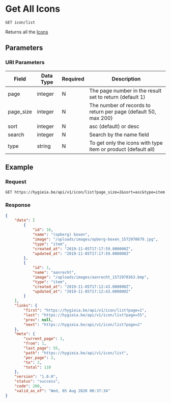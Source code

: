 # Get All Icons

    GET icon/list
    
Returns all the [Icons]

## Parameters
### URI Parameters
Field | Data Type | Required | Description
--- | --- | --- | ---
page | integer | N | The page number in the result set to return (default 1)
page_size | integer | N | The number of records to return per page (default 50, max 200)
sort | integer | N | asc (default) or desc
search | integer | N | Search by the name field
type | string | N | To get only the icons with type item or product (default all)

## Example
### Request

    GET https://hygieia.be/api/v1/icon/list?page_size=2&sort=asc&type=item

### Response
``` json
{
    "data": [
        {
            "id": 16,
            "name": "(opberg) boxen",
            "image": "/uploads/images/opberg-boxen_1572970679.jpg",
            "type": "item",
            "created_at": "2019-11-05T17:17:59.000000Z",
            "updated_at": "2019-11-05T17:17:59.000000Z"
        },
        {
            "id": 1,
            "name": "aanrecht",
            "image": "/uploads/images/aanrecht_1572970363.bmp",
            "type": "item",
            "created_at": "2019-11-05T17:12:43.000000Z",
            "updated_at": "2019-11-05T17:12:43.000000Z"
        }
    ],
    "links": {
        "first": "https://hygieia.be/api/v1/icon/list?page=1",
        "last": "https://hygieia.be/api/v1/icon/list?page=55",
        "prev": null,
        "next": "https://hygieia.be/api/v1/icon/list?page=2"
    },
    "meta": {
        "current_page": 1,
        "from": 1,
        "last_page": 55,
        "path": "https://hygieia.be/api/v1/icon/list",
        "per_page": 2,
        "to": 2,
        "total": 110
    },
    "version": "1.0.0",
    "status": "success",
    "code": 200,
    "valid_as_of": "Wed, 05 Aug 2020 00:37:34"
}
```

[Icons]: README.md